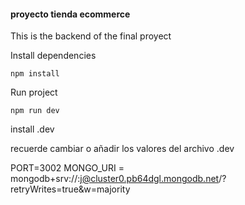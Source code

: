 #### proyecto tienda ecommerce

This is the backend of the final proyect 

Install dependencies

```
npm install
```

Run project

```
npm run dev
```
install .dev

recuerde cambiar o añadir los valores del archivo .dev

PORT=3002
MONGO_URI = mongodb+srv://<user>:<password>j@cluster0.pb64dgl.mongodb.net/<dbproyect>?retryWrites=true&w=majority